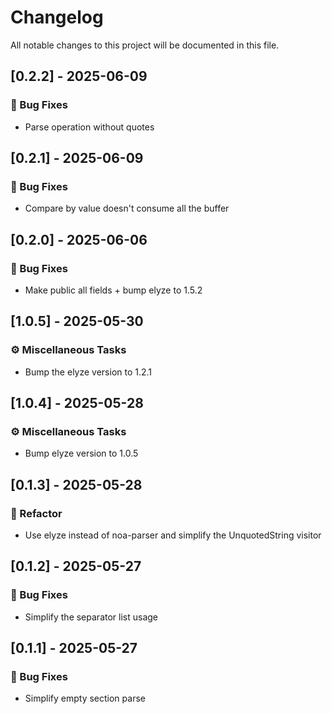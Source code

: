 # Changelog

All notable changes to this project will be documented in this file.

## [0.2.2] - 2025-06-09

### 🐛 Bug Fixes

- Parse operation without quotes

## [0.2.1] - 2025-06-09

### 🐛 Bug Fixes

- Compare by value doesn't consume all the buffer

## [0.2.0] - 2025-06-06

### 🐛 Bug Fixes

- Make public all fields + bump elyze to 1.5.2

## [1.0.5] - 2025-05-30

### ⚙️ Miscellaneous Tasks

- Bump the elyze version to 1.2.1

## [1.0.4] - 2025-05-28

### ⚙️ Miscellaneous Tasks

- Bump elyze version to 1.0.5

## [0.1.3] - 2025-05-28

### 🚜 Refactor

- Use elyze instead of noa-parser and simplify the UnquotedString visitor

## [0.1.2] - 2025-05-27

### 🐛 Bug Fixes

- Simplify the separator list usage

## [0.1.1] - 2025-05-27

### 🐛 Bug Fixes

- Simplify empty section parse

<!-- generated by git-cliff -->
